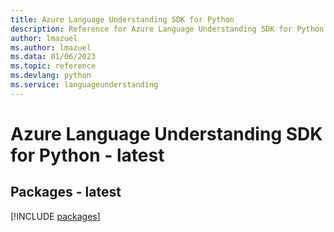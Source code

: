 ```yaml
---
title: Azure Language Understanding SDK for Python
description: Reference for Azure Language Understanding SDK for Python
author: lmazuel
ms.author: lmazuel
ms.data: 01/06/2023
ms.topic: reference
ms.devlang: python
ms.service: languageunderstanding
---
```

# Azure Language Understanding SDK for Python - latest
## Packages - latest
[!INCLUDE [packages](language-understanding-index.md)]